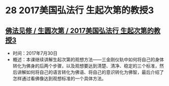 # 28 2017美国弘法行 生起次第的教授3

## [佛法见修 / 生圆次第 / 2017美国弘法行 生起次第的教授3](https://www.fohuifayu.com/index.php/huideng-jiangtang/fofa-jianxiu/shengyuan-cidi/8606-l17037)

- 时间：2017年7月30日
- 概述：本课继续讲解生起次第的观想方法——三金刚仪轨中如何将自己的身体转化为佛身的后两个步骤，以及观想要达到清楚、清净、稳定的三个标准，然后讲解如何将自己的语言转化为佛语、将自己的意识转化为佛智，最后介绍了怎样通过看佛像达到观想标准的一个具体方法。
